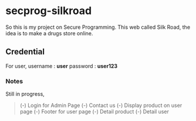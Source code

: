 # secprog-silkroad

So this is my project on Secure Programming.
This web called Silk Road, the idea is to make a drugs store online.

## Credential

For user,
username : **user**
password : **user123**

### Notes

Still in progress,

> (-) Login for Admin Page
> (-) Contact us
> (-) Display product on user page
> (-) Footer for user page
> (-) Detail product
> (-) Detail user
